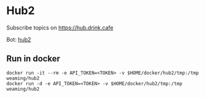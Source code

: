 # Hub2

Subscribe topics on https://hub.drink.cafe

Bot: [hub2](https://t.me/hub2_bot)

## Run in docker

```
docker run -it --rm -e API_TOKEN=<TOKEN> -v $HOME/docker/hub2/tmp:/tmp weaming/hub2
docker run -d -e API_TOKEN=<TOKEN> -v $HOME/docker/hub2/tmp:/tmp weaming/hub2
```
